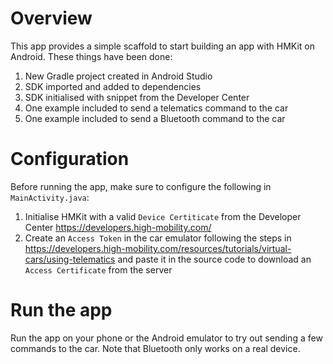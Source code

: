 # Overview

This app provides a simple scaffold to start building an app with HMKit on Android. These things have been done:

1. New Gradle project created in Android Studio
1. SDK imported and added to dependencies
1. SDK initialised with snippet from the Developer Center
1. One example included to send a telematics command to the car
1. One example included to send a Bluetooth command to the car

# Configuration

Before running the app, make sure to configure the following in `MainActivity.java`:

1. Initialise HMKit with a valid `Device Certiticate` from the Developer Center https://developers.high-mobility.com/
2. Create an `Access Token` in the car emulator following the steps in https://developers.high-mobility.com/resources/tutorials/virtual-cars/using-telematics and paste it in the source code to download an `Access Certificate` from the server

# Run the app

Run the app on your phone or the Android emulator to try out sending a few commands to the car. Note that Bluetooth only works on a real device.

